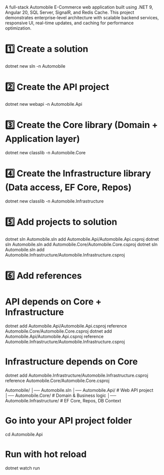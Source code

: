 A full-stack Automobile E-Commerce web application built using .NET 9, Angular 20, SQL Server, SignalR, and Redis Cache.
This project demonstrates enterprise-level architecture with scalable backend services, responsive UI, real-time updates, and caching for performance optimization.


# 1️⃣ Create a solution
dotnet new sln -n Automobile

# 2️⃣ Create the API project
dotnet new webapi -n Automobile.Api

# 3️⃣ Create the Core library (Domain + Application layer)
dotnet new classlib -n Automobile.Core

# 4️⃣ Create the Infrastructure library (Data access, EF Core, Repos)
dotnet new classlib -n Automobile.Infrastructure

# 5️⃣ Add projects to solution
dotnet sln Automobile.sln add Automobile.Api/Automobile.Api.csproj
dotnet sln Automobile.sln add Automobile.Core/Automobile.Core.csproj
dotnet sln Automobile.sln add Automobile.Infrastructure/Automobile.Infrastructure.csproj

# 6️⃣ Add references
# API depends on Core + Infrastructure
dotnet add Automobile.Api/Automobile.Api.csproj reference Automobile.Core/Automobile.Core.csproj
dotnet add Automobile.Api/Automobile.Api.csproj reference Automobile.Infrastructure/Automobile.Infrastructure.csproj

# Infrastructure depends on Core
dotnet add Automobile.Infrastructure/Automobile.Infrastructure.csproj reference Automobile.Core/Automobile.Core.csproj


Automobile/
│── Automobile.sln
│── Automobile.Api/              # Web API project
│── Automobile.Core/             # Domain & Business logic
│── Automobile.Infrastructure/   # EF Core, Repos, DB Context


# Go into your API project folder
cd Automobile.Api

# Run with hot reload
dotnet watch run

